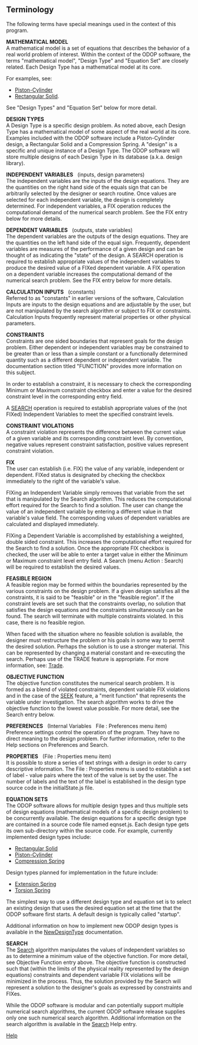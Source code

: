 ## Terminology

The following terms have special meanings used in the context of this program.

**MATHEMATICAL MODEL**   
A mathematical model is a set of equations that describes the behavior of 
a real world problem of interest.
Within the context of the ODOP software, the terms "mathematical model",
"Design Type" and "Equation Set" are closely related.
Each Design Type has a mathematical model at its core.

For examples, see:   
* [Piston-Cylinder](./DesignTypes/png/PCylDiagram.png) 
* [Rectangular Solid](./DesignTypes/png/RectangularSolidDiagram.png).   

See "Design Types" and "Equation Set" below for more detail.

**DESIGN TYPES**   
A Design Type is a specific design problem.  As noted above, each 
Design Type has a mathematical model of some aspect of the real world
at its core.  Examples included with the ODOP software include a 
Piston-Cylinder design, a Rectangular Solid and a Compression Spring.
A "design" is a specific and unique instance of a Design Type. 
The ODOP software will store multiple designs of each Design Type in 
its database (a.k.a. design library).

**INDEPENDENT VARIABLES** &nbsp;  (inputs, design parameters)   
The independent variables are the inputs of the design equations.
They are the quantities on the right hand side of the equals sign that
can be arbitrarily selected by the designer or search routine. 
Once values are selected for each independent variable, 
the design is completely determined. 
For independent variables, a FIX operation reduces the computational demand 
of the numerical search problem.
See the FIX entry below for more details.

**DEPENDENT VARIABLES** &nbsp;  (outputs, state variables)   
The dependent variables are the outputs of the design equations.
They are the quantities on the left hand side of the equal sign.
Frequently, dependent variables are measures of the performance of a given
design and can be thought of as indicating the "state" of the design. 
A SEARCH operation is required to establish appropriate values of the
independent variables to produce the desired value of a FIXed dependent
variable.  A FIX operation on a dependent variable increases the
computational demand of the numerical search problem.
See the FIX entry below for more details.

**CALCULATION INPUTS** &nbsp;  (constants)   
Referred to as "constants" in earlier versions of the software, 
Calculation Inputs are inputs to the design equations and are adjustable by the
user, but are not manipulated by the search algorithm or subject to FIX or constraints. 
Calculation Inputs frequently represent material properties or other 
physical parameters.

**CONSTRAINTS**   
Constraints are one sided boundaries that represent goals for the design
problem.  Either dependent or independent variables may be constrained to
be greater than or less than a simple constant or a functionally
determined quantity such as a different dependent or independent
variable.  The documentation section titled "FUNCTION" provides more
information on this subject.

In order to establish a constraint, it is necessary to check the corresponding
Minimum or Maximum constraint checkbox and enter a value for the desired 
constraint level in the corresponding entry field.

A [SEARCH](search) operation is required to establish appropriate values of the
(not FIXed) Independent Variables to meet the specified constraint levels.

**CONSTRAINT VIOLATIONS**   
A constraint violation represents the difference between the current
value of a given variable and its corresponding constraint level.  By
convention, negative values represent constraint satisfaction, positive
values represent constraint violation.

**FIX**   
The user can establish (i.e. FIX) the value of any variable, independent or dependent.
FIXed status is designated by checking the checkbox immediately to the right
of the variable's value.

FIXing an Independent Variable simply removes that variable from the set that
is manipulated by the Search algorithm.
This reduces the computational effort required for the Search to find a solution.
The user can change the value of an independent variable by 
entering a different value in that variable's value field. 
The corresponding values of dependent variables are calculated and displayed immediately.

FIXing a Dependent Variable is accomplished by establishing a weighted, 
double sided constraint.
This increases the computational effort required for the Search to find a solution.
Once the appropriate FIX checkbox is checked, the user will be able to enter
a target value in either the Minimum or Maximum constraint level entry field.
A Search (menu Action : Search) will be required to establish the desired values.

**FEASIBLE REGION**   
A feasible region may be formed within the boundaries represented by the
various constraints on the design problem.  If a given design satisfies
all the constraints, it is said to be "feasible" or in the "feasible
region".  If the constraint levels are set such that the constraints
overlap, no solution that satisfies the design equations and the
constraints simultaneously can be found.  The search will terminate with
multiple constraints violated.  In this case, there is no feasible
region.

When faced with the situation where no feasible solution is available,
the designer must restructure the problem or his goals in some way to
permit the desired solution.  Perhaps the solution is to use a stronger
material.  This can be represented by changing a material constant and
re-executing the search. 
Perhaps use of the TRADE feature is appropriate.
For more information, see: [Trade](./trade).

**OBJECTIVE FUNCTION**   
The objective function constitutes the numerical search problem.  It is
formed as a blend of violated constraints, dependent variable FIX
violations and in the case of the [SEEK](seek) feature, a "merit function" that
represents the variable under investigation.  The search algorithm works
to drive the objective function to the lowest value possible.
For more detail, see the Search entry below.

**PREFERENCES** &nbsp; (Internal Variables &nbsp; File : Preferences menu item)   
Preference settings control the operation of the program.  They have no
direct meaning to the design problem.  For further information, refer to 
the Help sections on Preferences and Search.

**PROPERTIES** &nbsp; (File : Properties menu item)   
It is possible to store a series of text strings with a design in order 
to carry descriptive information. 
The File : Properties menu is used to establish a set of label - value 
pairs where the text of the value is set by the user.
The number of labels and the text of the label is established in the design type 
source code in the initialState.js file.

**EQUATION SETS**   
The ODOP software allows for multiple design types and thus multiple sets of 
design equations (mathematical models of a specific design problem) 
to be concurrently available. 
The design equations for a specific design type are contained in a source code
file named eqnset.js.
Each design type gets its own sub-directory within the source code.
For example, currently implemented design types include:
* [Rectangular Solid](./DesignTypes/r_solid)
* [Piston-Cylinder](./DesignTypes/pcyl) 
* [Compression Spring](./DesignTypes/c_spring)   

Design types planned for implementation in the future include:
* [Extension Spring](./DesignTypes/e_spring)   
* [Torsion Spring](./DesignTypes/t_spring)   

The simplest way to use a different design type and equation set is to select an
existing design that uses the desired equation set at the time that the ODOP 
software first starts. 
A default design is typically called "startup".

Additional information on how to implement new ODOP design types is available
in the [NewDesignType](../procedures/NewDesignType) documentation.

**SEARCH**    
The [Search](search) algorithm manipulates the values of independent variables 
so as to determine a minimum value of the objective function. 
For more detail, see Objective Function entry above.
The objective function is constructed such that 
(within the limits of the physical reality represented by the design equations)
constraints and dependent variable FIX violations will be minimized in the process.
Thus, the solution provided by the Search will represent a solution to the 
designer's goals as expressed by constraints and FIXes.

While the ODOP software is modular and can potentially support multiple numerical search algorithms, 
the current ODOP software release supplies only one such numerical search algorithm.
Additional information on the search algorithm is available in the 
[Search](./search) Help entry.   

[Help](./)
